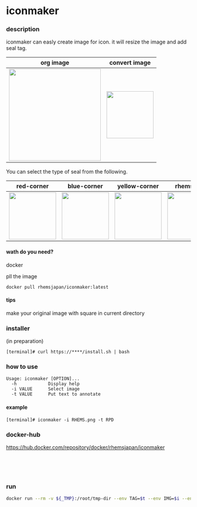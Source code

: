 # iconmaker

### description
iconmaker can easly create image for icon.
it will resize the image and add seal tag.


| org image     | convert image     |
|------------|-------------|
| <img src="https://github.com/RHEMS-Japan/iconmaker/blob/master/workdir/RHEMS.png?raw=true)" width="250"> | <img src="https://github.com/RHEMS-Japan/iconmaker/blob/master/workdir/tmp/RHEMS-iconmaker.png?raw=true)" width="128"> |


You can select the type of seal from the following.

|red-corner | blue-corner |yellow-corner |rhems-bar |
|------------|-------------|------------|-------------|
|<img src="https://github.com/RHEMS-Japan/iconmaker/blob/develop/seal/red-corner.png?raw=true)" width="128">|<img src="https://github.com/RHEMS-Japan/iconmaker/blob/develop/seal/blue-corner.png?raw=true)" width="128">|<img src="https://github.com/RHEMS-Japan/iconmaker/blob/develop/seal/yellow-corner.png?raw=true)" width="128">|<img src="https://github.com/RHEMS-Japan/iconmaker/blob/develop/seal/rhems-bar.png?raw=true)" width="128">

#### wath do you need?
docker

pll the image
```
docker pull rhemsjapan/iconmaker:latest
```

#### tips
make your original image with square in current directory


### installer
(in preparation)
```terminal
[terminal]# curl https://****/install.sh | bash
```


### how to use

```Usage
Usage: iconmaker [OPTION]...
  -h            Display help
  -i VALUE      Select image
  -t VALUE      Put text to annotate
```

#### example
```terminal
[terminal]# iconmaker -i RHEMS.png -t RPD
```

### docker-hub

https://hub.docker.com/repository/docker/rhemsjapan/iconmaker

<br><br><br>
### run

```sh
docker run --rm -v ${_TMP}:/root/tmp-dir --env TAG=$t --env IMG=$i --env SLN=$s.png rhemsjapan/iconmaker:develop
```
